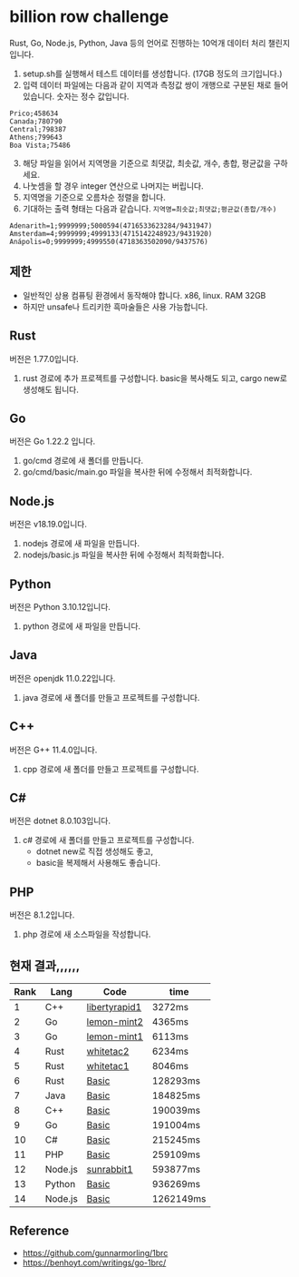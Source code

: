 # billion row challenge

Rust, Go, Node.js, Python, Java 등의 언어로 진행하는 10억개 데이터 처리 챌린지입니다.

1. setup.sh를 실행해서 테스트 데이터를 생성합니다. (17GB 정도의 크기입니다.)
2. 입력 데이터 파일에는 다음과 같이 지역과 측정값 쌍이 개행으로 구분된 채로 들어있습니다. 숫자는 정수 값입니다.

```
Prico;458634
Canada;780790
Central;798387
Athens;799643
Boa Vista;75486
```

3. 해당 파일을 읽어서 지역명을 기준으로 최댓값, 최솟값, 개수, 총합, 평균값을 구하세요.
4. 나눗셈을 할 경우 integer 연산으로 나머지는 버립니다.
5. 지역명을 기준으로 오름차순 정렬을 합니다.
6. 기대하는 출력 형태는 다음과 같습니다. `지역명=최솟값;최댓값;평균값(총합/개수)`

```
Adenarith=1;9999999;5000594(4716533623284/9431947)
Amsterdam=4;9999999;4999133(4715142248923/9431920)
Anápolis=0;9999999;4999550(4718363502090/9437576)
```

## 제한

- 일반적인 상용 컴퓨팅 환경에서 동작해야 합니다. x86, linux. RAM 32GB
- 하지만 unsafe나 트리키한 흑마술들은 사용 가능합니다.

## Rust

버전은 1.77.0입니다.
1. rust 경로에 추가 프로젝트를 구성합니다. basic을 복사해도 되고, cargo new로 생성해도 됩니다.

## Go

버전은 Go 1.22.2 입니다.
1. go/cmd 경로에 새 폴더를 만듭니다.
2. go/cmd/basic/main.go 파일을 복사한 뒤에 수정해서 최적화합니다.

## Node.js

버전은 v18.19.0입니다.
1. nodejs 경로에 새 파일을 만듭니다.
2. nodejs/basic.js 파일을 복사한 뒤에 수정해서 최적화합니다.

## Python
버전은 Python 3.10.12입니다.
1. python 경로에 새 파일을 만듭니다.

## Java
버전은 openjdk 11.0.22입니다.
1. java 경로에 새 폴더를 만들고 프로젝트를 구성합니다.

## C++
버전은 G++ 11.4.0입니다.
1. cpp 경로에 새 폴더를 만들고 프로젝트를 구성합니다.

## C#
버전은 dotnet 8.0.103입니다.
1. c# 경로에 새 폴더를 만들고 프로젝트를 구성합니다.
   -  dotnet new로 직접 생성해도 좋고,
   -  basic을 복제해서 사용해도 좋습니다.

## PHP
버전은 8.1.2입니다.
1. php 경로에 새 소스파일을 작성합니다.

## 현재 결과,,,,,,

| Rank | Lang    | Code                                          | time      |
| ---- | ------- | --------------------------------------------- | --------- |
| 1    | C++     | [libertyrapid1](./cpp/libertyrapid1/main.cpp) | 3272ms    |
| 2    | Go      | [lemon-mint2](./go/cmd/lemon-mint2/main.go)   | 4365ms    |
| 3    | Go      | [lemon-mint1](./go/cmd/lemon-mint1/main.go)   | 6113ms    |
| 4    | Rust    | [whitetac2](./rust/whitetac2/src/main.rs)     | 6234ms    |
| 5    | Rust    | [whitetac1](./rust/whitetac1/src/main.rs)     | 8046ms    |
| 6    | Rust    | [Basic](./rust/basic/src/main.rs)             | 128293ms  |
| 7    | Java    | [Basic](./java/basic/Main.java)               | 184825ms  |
| 8    | C++     | [Basic](./cpp/basic/main.cpp)                 | 190039ms  |
| 9    | Go      | [Basic](./go/cmd/basic/main.go)               | 191004ms  |
| 10   | C#      | [Basic](./c#/basic/Program.cs)                | 215245ms  |
| 11   | PHP     | [Basic](./php/basic.php)                      | 259109ms  |
| 12   | Node.js | [sunrabbit1](./nodejs/sunrabbit1/index.js)    | 593877ms  |
| 13   | Python  | [Basic](./python/basic.py)                    | 936269ms  |
| 14   | Node.js | [Basic](./nodejs/basic.js)                    | 1262149ms |

## Reference

- https://github.com/gunnarmorling/1brc
- https://benhoyt.com/writings/go-1brc/
